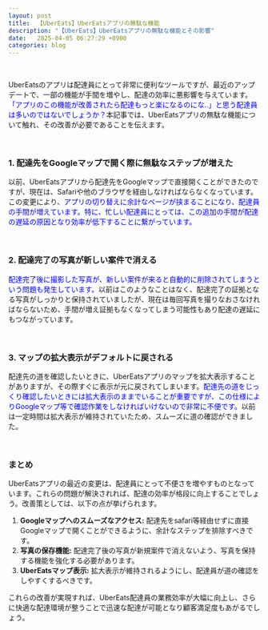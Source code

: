 ```yaml
---
layout: post
title:  【UberEats】UberEatsアプリの無駄な機能
description: "【UberEats】UberEatsアプリの無駄な機能とその影響"
date:   2025-04-05 06:27:29 +0900
categories: blog
---
```


<br>

UberEatsのアプリは配達員にとって非常に便利なツールですが、最近のアップデートで、一部の機能が手間を増やし、配達の効率に悪影響を与えています。<span style="color: blue;">「アプリのこの機能が改善されたら配達もっと楽になるのにな..」と思う配達員は多いのではないでしょうか？</span>本記事では、UberEatsアプリの無駄な機能について触れ、その改善が必要であることを伝えます。

<br>

### 1. 配達先をGoogleマップで開く際に無駄なステップが増えた

以前、UberEatsアプリから配達先をGoogleマップで直接開くことができたのですが、現在は、Safariや他のブラウザを経由しなければならなくなっています。この変更により、<span style="color: blue;">アプリの切り替えに余計なページが挟まることになり、配達員の手間が増えています。特に、忙しい配達員にとっては、この追加の手間が配達の遅延の原因となり<span>効率が低下することに繋がっています。

<br>

### 2. 配達完了の写真が新しい案件で消える

<span style="color: blue;">配達完了後に撮影した写真が、新しい案件が来ると自動的に削除されてしまうという問題も発生しています。</span>以前はこのようなことはなく、配達完了の証拠となる写真がしっかりと保持されていましたが、現在は毎回写真を撮りなおさなければならないため、手間が増え証拠もなくなってしまう可能性もあり配達の遅延にもつながっています。

<br>

### 3. マップの拡大表示がデフォルトに戻される

配達先の道を確認したいときに、UberEatsアプリのマップを拡大表示することがありますが、その際すぐに表示が元に戻されてしまいます。<span style="color: blue;">配達先の道をじっくり確認したいときには拡大表示のままでいることが重要ですが、この仕様によりGoogleマップ等で確認作業をしなければいけないので非常に不便です。</span>以前は一定時間は拡大表示が維持されていたため、スムーズに道の確認ができました。

<br>

### まとめ

UberEatsアプリの最近の変更は、配達員にとって不便さを増やすものとなっています。これらの問題が解決されれば、配達の効率が格段に向上することでしょう。改善策としては、以下の点が挙げられます。

1. **Googleマップへのスムーズなアクセス:** 配達先をsafari等経由せずに直接Googleマップで開くことができるように、余計なステップを排除すべきです。
2. **写真の保存機能:** 配達完了後の写真が新規案件で消えないよう、写真を保持する機能を強化する必要があります。
3. **UberEatsマップ表示:** 拡大表示が維持されるようにし、配達員が道の確認をしやすくするべきです。

これらの改善が実現すれば、UberEats配達員の業務効率が大幅に向上し、さらに快適な配達環境が整うことで迅速な配達が可能となり顧客満足度もあがるでしょう。

